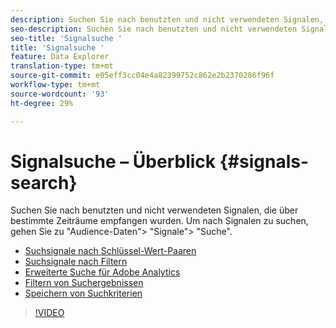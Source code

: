 ```yaml
---
description: Suchen Sie nach benutzten und nicht verwendeten Signalen, die über bestimmte Zeiträume empfangen wurden. Um nach Signalen zu suchen, gehen Sie zu "Audience-Daten"> "Signale"> "Suche".
seo-description: Suchen Sie nach benutzten und nicht verwendeten Signalen, die über bestimmte Zeiträume empfangen wurden. Um nach Signalen zu suchen, gehen Sie zu "Audience-Daten"> "Signale"> "Suche".
seo-title: 'Signalsuche '
title: 'Signalsuche '
feature: Data Explorer
translation-type: tm+mt
source-git-commit: e05eff3cc04e4a82399752c862e2b2370286f96f
workflow-type: tm+mt
source-wordcount: '93'
ht-degree: 29%

---
```



# Signalsuche – Überblick {#signals-search}

Suchen Sie nach benutzten und nicht verwendeten Signalen, die über bestimmte Zeiträume empfangen wurden. Um nach Signalen zu suchen, gehen Sie zu &quot;Audience-Daten&quot;> &quot;Signale&quot;> &quot;Suche&quot;.

* [Suchsignale nach Schlüssel-Wert-Paaren](/help/using/features/data-explorer/data-explorer-signals-search/data-explorer-search-pairs.md)
* [Suchsignale nach Filtern](/help/using/features/data-explorer/data-explorer-signals-search/data-explorer-search-filters.md)
* [Erweiterte Suche für Adobe Analytics](/help/using/features/data-explorer/data-explorer-signals-search/data-explorer-search-analytics.md)
* [Filtern von Suchergebnissen](/help/using/features/data-explorer/data-explorer-signals-search/data-explorer-filter-results.md)
* [Speichern von Suchkriterien](/help/using/features/data-explorer/data-explorer-signals-search/data-explorer-save-search.md)

>[!VIDEO](https://video.tv.adobe.com/v/25148/)
